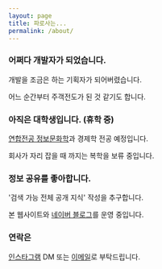 ```yaml
---
layout: page
title: 파로사는...
permalink: /about/
---
```


### 어쩌다 개발자가 되었습니다.

개발을 조금은 하는 기획자가 되어버렸습니다.

어느 순간부터 주객전도가 된 것 같기도 합니다.

### 아직은 대학생입니다. (휴학 중)

[연합전공 정보문화학](http://isc.snu.ac.kr/)과 경제학 전공 예정입니다.

회사가 자리 잡을 때 까지는 복학을 보류 중입니다.

### 정보 공유를 좋아합니다.

'검색 가능 전체 공개 지식' 작성을 추구합니다.

본 웹사이트와 [네이버 블로그](https://blog.naver.com/parosaone)를 운영 중입니다.

### 연락은

[인스타그램](https://www.instagram.com/parosaone/) DM 또는 [이메일](mailto:parosaone@gmail.com)로 부탁드립니다.
